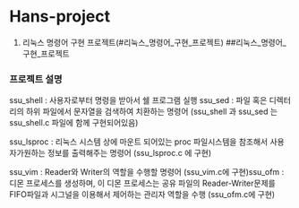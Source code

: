 # Hans-project
1. 리눅스 명령어 구현 프로젝트(#리눅스_명령어_구현_프로젝트)
##리눅스_명령어_구현_프로젝트
### 프로젝트 설명
ssu_shell : 사용자로부터 명령을 받아서 쉘 프로그램 실행
ssu_sed : 파일 혹은 디렉터리의 하위 파일에서 문자열을 검색하여 치환하는 명령어
(ssu_shell 과 ssu_sed 는 ssu_shell.c 파일에 함께 구현되어있음)

ssu_lsproc : 리눅스 시스템 상에 마운트 되어있는 proc 파일시스템을 참조해서 사용자가원하는 정보를 출력해주는 명령어 (ssu_lsproc.c 에 구현)

ssu_vim : Reader와 Writer의 역할을 수행할 명령어 (ssu_vim.c에 구현)ssu_ofm : 디몬 프로세스를 생성하며, 이 디몬 프로세스는 공유 파일의 Reader-Writer문제를FIFO파일과 시그널을 이용해서 제어하는 관리자 역할을 수행 (ssu_ofm.c에 구현)
